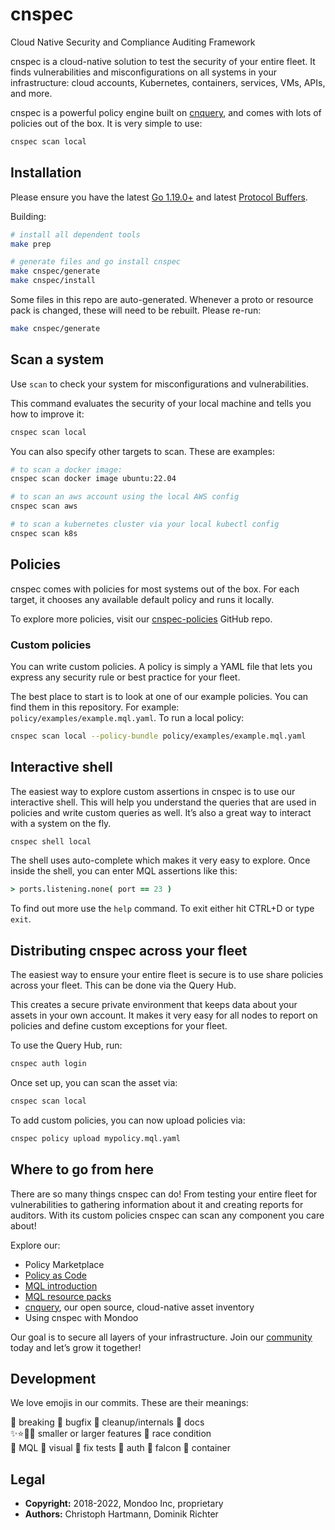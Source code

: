# cnspec

Cloud Native Security and Compliance Auditing Framework

cnspec is a cloud-native solution to test the security of your entire fleet. It finds vulnerabilities and misconfigurations on all systems in your infrastructure: cloud accounts, Kubernetes, containers, services, VMs, APIs, and more.

cnspec is a powerful policy engine built on [cnquery](https://github.com/mondoohq/cnquery), and comes with lots of policies out of the box. It is very simple to use:

```bash
cnspec scan local
``` 


## Installation

Please ensure you have the latest [Go 1.19.0+](https://golang.org/dl/) and latest [Protocol Buffers](https://github.com/protocolbuffers/protobuf/releases).  

Building:

```bash
# install all dependent tools
make prep 

# generate files and go install cnspec
make cnspec/generate
make cnspec/install
```

Some files in this repo are auto-generated. Whenever a proto or resource pack is changed, these will need to be rebuilt. Please re-run:

```bash
make cnspec/generate
```

## Scan a system

Use `scan` to check your system for misconfigurations and vulnerabilities. 

This command evaluates the security of your local machine and tells you how to improve it:

```bash
cnspec scan local
```

You can also specify other targets to scan. These are examples:

```bash
# to scan a docker image:
cnspec scan docker image ubuntu:22.04

# to scan an aws account using the local AWS config
cnspec scan aws

# to scan a kubernetes cluster via your local kubectl config
cnspec scan k8s
```

##  Policies

cnspec comes with policies for most systems out of the box. For each target, it chooses any available default policy and runs it locally.

To explore more policies, visit our [cnspec-policies](https://github.com/mondoohq/cnspec-policies) GitHub repo.


###  Custom policies

You can write custom policies. A policy is simply a YAML file that lets you express any security rule or best practice for your fleet. 

The best place to start is to look at one of our example policies. You can find them in this repository. For example: `policy/examples/example.mql.yaml`. To run a local policy:

```bash
cnspec scan local --policy-bundle policy/examples/example.mql.yaml
```


## Interactive shell

The easiest way to explore custom assertions in cnspec is to use our interactive shell. This will help you understand the queries that are used in policies and write custom queries as well. It’s also a great way to interact with a system on the fly.

```bash
cnspec shell local
```

The shell uses auto-complete which makes it very easy to explore. Once inside the shell, you can enter MQL assertions like this:

```coffeescript
> ports.listening.none( port == 23 )
```

To find out more use the `help` command. To exit either hit CTRL+D or type `exit`.




## Distributing cnspec across your fleet

The easiest way to ensure your entire fleet is secure is to use share policies across your fleet. This can be done via the Query Hub.

This creates a secure private environment that keeps data about your assets in your own account. It makes it very easy for all nodes to report on policies and define custom exceptions for your fleet.

To use the Query Hub, run:

```bash
cnspec auth login
```

Once set up, you can scan the asset via:

```bash
cnspec scan local
```

To add custom policies, you can now upload policies via:

```bash
cnspec policy upload mypolicy.mql.yaml
```


## Where to go from here

There are so many things cnspec can do! From testing your entire fleet for vulnerabilities to gathering information about it and creating reports for auditors. With its custom policies cnspec can scan any component you care about!

Explore our:
- Policy Marketplace
- [Policy as Code](https://mondoo.com/docs/tutorials/mondoo/policy-as-code/)
- [MQL introduction](https://mondoohq.github.io/mql-intro/index.html)
- [MQL resource packs](https://mondoo.com/docs/references/mql/)
- [cnquery](https://github.com/mondoohq/cnquery), our open source, cloud-native asset inventory
- Using cnspec with Mondoo

Our goal is to secure all layers of your infrastructure. Join our [community](https://github.com/orgs/mondoohq/discussions) today and let’s grow it together!


## Development

We love emojis in our commits. These are their meanings:

🛑 breaking 🐛 bugfix 🧹 cleanup/internals 📄 docs  
✨⭐🌟🎉 smaller or larger features 🐎 race condition  
🌙 MQL 🌈 visual 🍏 fix tests 🎫 auth 🦅 falcon 🐳 container  


## Legal

- **Copyright:** 2018-2022, Mondoo Inc, proprietary
- **Authors:** Christoph Hartmann, Dominik Richter

